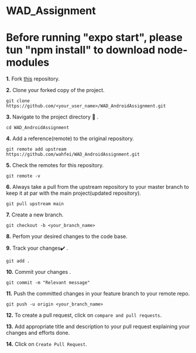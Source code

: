 # WAD_Assignment

# Before running "expo start", please tun "npm install" to download node-modules

**1.**  Fork [this](https://github.com/wahfei/WAD_AndroidAssignment.git) repository.

**2.**  Clone your forked copy of the project.

```
git clone https://github.com/<your_user_name>/WAD_AndroidAssignment.git
```

**3.** Navigate to the project directory :file_folder: .

```
cd WAD_AndroidAssignment
```

**4.** Add a reference(remote) to the original repository.

```
git remote add upstream https://github.com/wahfei/WAD_AndroidAssignment.git 
```

**5.** Check the remotes for this repository.

```
git remote -v
```

**6.** Always take a pull from the upstream repository to your master branch to keep it at par with the main project(updated repository).

```
git pull upstream main
```

**7.** Create a new branch.

```
git checkout -b <your_branch_name>
```

**8.** Perfom your desired changes to the code base.

**9.** Track your changes:heavy_check_mark: .

```
git add . 
```

**10.** Commit your changes .

```
git commit -m "Relevant message"
```

**11.** Push the committed changes in your feature branch to your remote repo.

```
git push -u origin <your_branch_name>
```

**12.** To create a pull request, click on `compare and pull requests`.

**13.** Add appropriate title and description to your pull request explaining your changes and efforts done.

**14.** Click on `Create Pull Request`.
